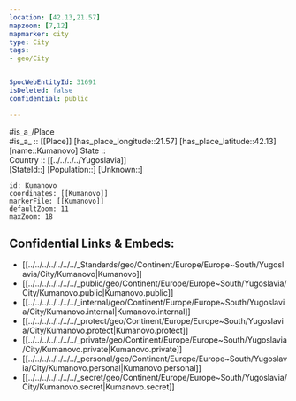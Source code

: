 ```yaml
---
location: [42.13,21.57] 
mapzoom: [7,12] 
mapmarker: city 
type: City
tags:
- geo/City


SpocWebEntityId: 31691
isDeleted: false
confidential: public

---
```

#is_a_/Place  
#is_a_ :: [[Place]] 
[has_place_longitude::21.57] 
[has_place_latitude::42.13] 
[name::Kumanovo] 
State ::  
Country :: [[../../../../Yugoslavia]]  
[StateId::] 
[Population::] 
[Unknown::] 


```leaflet
id: Kumanovo
coordinates: [[Kumanovo]] 
markerFile: [[Kumanovo]] 
defaultZoom: 11 
maxZoom: 18
```


## Confidential Links & Embeds: 
- [[../../../../../../../_Standards/geo/Continent/Europe/Europe~South/Yugoslavia/City/Kumanovo|Kumanovo]] 
- [[../../../../../../../_public/geo/Continent/Europe/Europe~South/Yugoslavia/City/Kumanovo.public|Kumanovo.public]] 
- [[../../../../../../../_internal/geo/Continent/Europe/Europe~South/Yugoslavia/City/Kumanovo.internal|Kumanovo.internal]] 
- [[../../../../../../../_protect/geo/Continent/Europe/Europe~South/Yugoslavia/City/Kumanovo.protect|Kumanovo.protect]] 
- [[../../../../../../../_private/geo/Continent/Europe/Europe~South/Yugoslavia/City/Kumanovo.private|Kumanovo.private]] 
- [[../../../../../../../_personal/geo/Continent/Europe/Europe~South/Yugoslavia/City/Kumanovo.personal|Kumanovo.personal]] 
- [[../../../../../../../_secret/geo/Continent/Europe/Europe~South/Yugoslavia/City/Kumanovo.secret|Kumanovo.secret]] 
